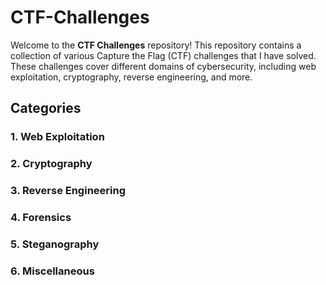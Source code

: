 # CTF-Challenges

Welcome to the **CTF Challenges** repository! This repository contains a collection of various Capture the Flag (CTF) challenges that I have solved. These challenges cover different domains of cybersecurity, including web exploitation, cryptography, reverse engineering, and more.

## Categories

### 1. Web Exploitation

### 2. Cryptography

### 3. Reverse Engineering

### 4. Forensics

### 5. Steganography

### 6. Miscellaneous
